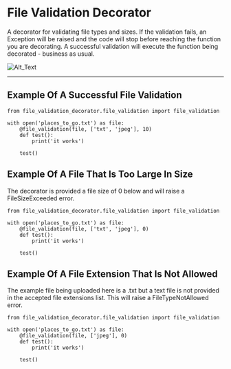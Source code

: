 # File Validation Decorator
A decorator for validating file types and sizes. If the validation fails, an Exception will be raised and the code will stop before reaching the function you are decorating. A successful validation will execute the function being decorated - business as usual.

![Alt_Text](https://source.unsplash.com/Q9y3LRuuxmg)

---

## Example Of A Successful File Validation
```
from file_validation_decorator.file_validation import file_validation

with open('places_to_go.txt') as file:
    @file_validation(file, ['txt', 'jpeg'], 10)
    def test():
        print('it works')

    test()
```

## Example Of A File That Is Too Large In Size
The decorator is provided a file size of 0 below and will raise a FileSizeExceeded error.
```
from file_validation_decorator.file_validation import file_validation

with open('places_to_go.txt') as file:
    @file_validation(file, ['txt', 'jpeg'], 0)
    def test():
        print('it works')

    test()
```

## Example Of A File Extension That Is Not Allowed
The example file being uploaded here is a .txt but a text file is not provided in the accepted file extensions list. This will raise a FileTypeNotAllowed error. 

```
from file_validation_decorator.file_validation import file_validation

with open('places_to_go.txt') as file:
    @file_validation(file, ['jpeg'], 0)
    def test():
        print('it works')

    test()
```
